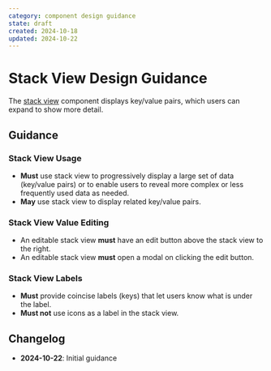```yaml
---
category: component design guidance
state: draft
created: 2024-10-18
updated: 2024-10-22
---
```


# Stack View Design Guidance

The [stack view](https://clarity.design/documentation/stack-view) component displays key/value pairs, which users can expand to show more detail.

## Guidance

### Stack View Usage

- **Must** use stack view to progressively display a large set of data (key/value pairs) or to enable users to reveal more complex or less frequently used data as needed.
- **May** use stack view to display related key/value pairs.

### Stack View Value Editing

- An editable stack view **must** have an edit button above the stack view to the right.
- An editable stack view **must** open a modal on clicking the edit button.

### Stack View Labels

- **Must** provide coincise labels (keys) that let users know what is under the label.
- **Must not** use icons as a label in the stack view.

## Changelog

- **2024-10-22**: Initial guidance